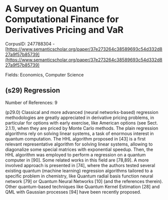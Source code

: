 # A Survey on Quantum Computational Finance for Derivatives Pricing and VaR

CorpusID: 247788304 - [https://www.semanticscholar.org/paper/37e273264c38589693c54d332d827a9f57b85739](https://www.semanticscholar.org/paper/37e273264c38589693c54d332d827a9f57b85739)

Fields: Economics, Computer Science

## (s29) Regression
Number of References: 9

(p29.0) Classical and more advanced (neural networks-based) regression methodologies are greatly appreciated in derivative pricing problems, in particular for options with early exercise, like American options (see Sect. 2.1.1), when they are priced by Monte Carlo methods. The plain regression algorithms rely on solving linear systems, a task of enormous interest in quantum computation. The HHL algorithm proposed in [43] is a first relevant representative algorithm for solving linear systems, allowing to diagonalize some special matrices with exponential speedup. Then, the HHL algorithm was employed to perform a regression on a quantum computer in [90]. Some related works in this field are [78,89]. A more involved approach is presented in [74], where the authors tested several existing quantum (machine learning) regression algorithms tailored to a specific problem in chemistry, like Quantum radial basis function neural network [79] or Quantum Neural Networks [10] (and the references therein). Other quantum-based techniques like Quantum Kernel Estimation [28] and QML with Gaussian processes [94] have been recently proposed.
